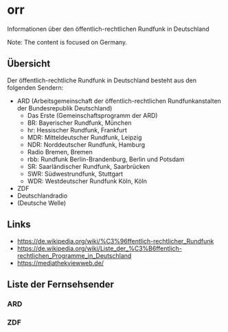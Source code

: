 # orr
Informationen über den öffentlich-rechtlichen Rundfunk in Deutschland

Note: The content is focused on Germany.

## Übersicht
Der öffentlich-rechtliche Rundfunk in Deutschland besteht aus den folgenden Sendern:
- ARD (Arbeitsgemeinschaft der öffentlich-rechtlichen Rundfunkanstalten der Bundesrepublik Deutschland)
  - Das Erste (Gemeinschaftsprogramm der ARD)
  - BR: Bayerischer Rundfunk, München
  - hr: Hessischer Rundfunk, Frankfurt
  - MDR: Mitteldeutscher Rundfunk, Leipzig
  - NDR: Norddeutscher Rundfunk, Hamburg
  - Radio Bremen, Bremen
  - rbb: Rundfunk Berlin-Brandenburg, Berlin und Potsdam
  - SR: Saarländischer Rundfunk, Saarbrücken
  - SWR: Südwestrundfunk, Stuttgart
  - WDR: Westdeutscher Rundfunk Köln, Köln
- ZDF
- Deutschlandradio
- (Deutsche Welle)

## Links
- https://de.wikipedia.org/wiki/%C3%96ffentlich-rechtlicher_Rundfunk
- https://de.wikipedia.org/wiki/Liste_der_%C3%B6ffentlich-rechtlichen_Programme_in_Deutschland
- https://mediathekviewweb.de/

## Liste der Fernsehsender
### ARD
### ZDF
